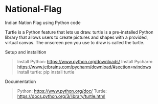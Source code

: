 # National-Flag
Indian Nation Flag using Python code

Turtle is a Python feature that lets us draw. turtle is a pre-installed Python library that allows users to create pictures and shapes with a provided, virtual canvas. The onscreen pen you use to draw is called the turtle.

Setup and installtion 
> Install Python: https://www.python.org/downloads/ 
> Install Pycharm: https://www.jetbrains.com/pycharm/download/#section=windows
> Install turtle: pip install turtle


Documentation
> Python: https://www.python.org/doc/
>Turtle: https://docs.python.org/3/library/turtle.html

